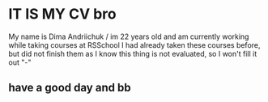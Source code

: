 # IT IS MY CV bro
My name is Dima Andriichuk / im 22 years old and am currently working while taking courses at RSSchool
I had already taken these courses before, but did not finish them
as I know this thing is not evaluated, so I won't fill it out "-"
## have a good day and bb
